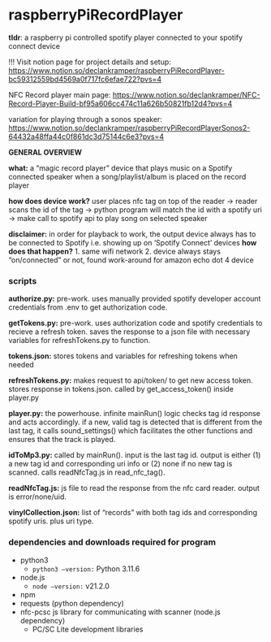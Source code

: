# raspberryPiRecordPlayer
**tldr**: a raspberry pi controlled spotify player connected to your spotify connect device

!!! Visit notion page for project details and setup: https://www.notion.so/declankramper/raspberryPiRecordPlayer-bc59312559bd4569a0f717fc6efae722?pvs=4 
 
NFC Record player main page: https://www.notion.so/declankramper/NFC-Record-Player-Build-bf95a606cc474c11a626b50821fb12d4?pvs=4

variation for playing through a sonos speaker: https://www.notion.so/declankramper/raspberryPiRecordPlayerSonos2-64432a48ffa44c0f861dc3d75144c6e3?pvs=4


**GENERAL OVERVIEW**

**what:**
a “magic record player” device that plays music on a Spotify connected speaker when a song/playlist/album is placed on the record player

**how does device work?**
user places nfc tag on top of the reader → reader scans the id of the tag → python program will match the id with a spotify uri → make call to spotify api to play song on selected speaker

**disclaimer:** in order for playback to work, the output device always has to be connected to Spotify i.e. showing up on ‘Spotify Connect’ devices
**how does that happen?**
    1. same wifi network
    2. device always stays “on/connected”
        or not, found work-around for amazon echo dot 4 device

### scripts
**authorize.py:** pre-work. uses manually provided spotify developer account credentials from .env  to get authorization code.

**getTokens.py:** pre-work. uses authorization code and spotify credentials to recieve a refresh token. saves the response to a json file with necessary variables for refreshTokens.py to function.

**tokens.json:** stores tokens and variables for refreshing tokens when needed

**refreshTokens.py:** makes request to api/token/ to get new access token. stores response in tokens.json. called by get_access_token() inside player.py

**player.py:** the powerhouse. infinite mainRun() logic checks tag id response and acts accordingly. if a new, valid tag is detected that is different from the last tag, it calls sound_settings() which facilitates the other functions and ensures that the track is played.

**idToMp3.py:** called by mainRun(). input is the last tag id. output is either (1) a new tag id and corresponding uri info or (2) none if no new tag is scanned. calls readNfcTag.js in read_nfc_tag(). 

**readNfcTag.js:** js file to read the response from the nfc card reader. output is error/none/uid.

**vinylCollection.json:** list of “records” with both tag ids and corresponding spotify uris. plus uri type.


### dependencies and downloads required for program
- python3
    - `python3 —version:` Python 3.11.6
- node.js
    - `node —version:` v21.2.0
- npm
- requests (python dependency)
- nfc-pcsc js library for communicating with scanner (node.js dependency)
    - PC/SC Lite development libraries